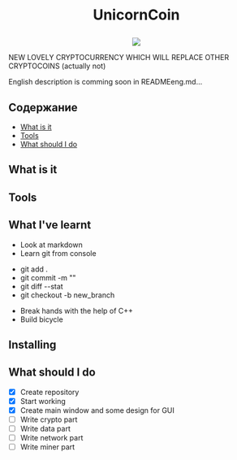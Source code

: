 # <p align="center">UnicornCoin
<p align="center"><img src="https://raw.github.com/Defolters/UnicornCoin/master/UnicornCoin.png"></p>
NEW LOVELY CRYPTOCURRENCY WHICH WILL REPLACE OTHER CRYPTOCOINS (actually not)


English description is comming soon in READMEeng.md…
## Содержание
- [What is it](#%D0%A7%D1%82%D0%BE-%D1%8D%D1%82%D0%BE)
- [Tools](#%D0%A7%D1%82%D0%BE-%D0%B8%D1%81%D0%BF%D0%BE%D0%BB%D1%8C%D0%B7%D1%83%D0%B5%D1%82%D1%81%D1%8F)
- [What should I do](#%D0%A7%D1%82%D0%BE-%D0%BD%D1%83%D0%B6%D0%BD%D0%BE-%D1%81%D0%B4%D0%B5%D0%BB%D0%B0%D1%82%D1%8C)

## What is it
## Tools
## What I've learnt
* Look at markdown
* Learn git from console
- git add .
- git commit -m ""
- git diff --stat
- git checkout -b new_branch

* Break hands with the help of C++
* Build bicycle

## Installing
## What should I do
- [x] Create repository
- [x] Start working
- [x] Create main window and some design for GUI 
- [ ] Write crypto part
- [ ] Write data part
- [ ] Write network part
- [ ] Write miner part
